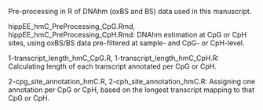 Pre-processing in R of DNAhm (oxBS and BS) data used in this manuscript.

hippEE_hmC_PreProcessing_CpG.Rmd, hippEE_hmC_PreProcessing_CpH.Rmd: DNAhm estimation at CpG or CpH sites, using oxBS/BS data pre-filtered at sample- and CpG- or CpH-level.

1-transcript_length_hmC_CpG.R, 1-transcript_length_hmC_CpH.R: Calculating length of each transcript annotated per CpG or CpH.

2-cpg_site_annotation_hmC.R, 2-cph_site_annotation_hmC.R: Assigning one annotation per CpG or CpH, based on the longest transcript mapping to that CpG or CpH.
